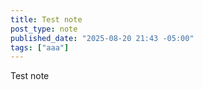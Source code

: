 ```yaml
---
title: Test note
post_type: note
published_date: "2025-08-20 21:43 -05:00"
tags: ["aaa"]
---
```


Test note
